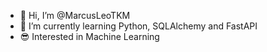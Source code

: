 - 👋 Hi, I’m @MarcusLeoTKM
- 🌱 I’m currently learning Python, SQLAlchemy and FastAPI
- 😎 Interested in Machine Learning


  
<!---
MarcusLeoTKM/MarcusLeoTKM is a ✨ special ✨ repository because its `README.md` (this file) appears on your GitHub profile.
You can click the Preview link to take a look at your changes.
--->
